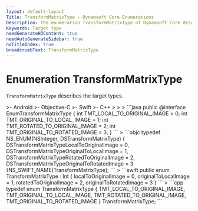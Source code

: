 ```yaml
---
layout: default-layout
Title: TransformMatrixType - Dynamsoft Core Enumerations
Description: The enumeration TransformMatrixType of Dynamsoft Core describes transform matrix types.
Keywords: Target type
needGenerateH3Content: true
needAutoGenerateSidebar: true
noTitleIndex: true
breadcrumbText: TransformMatrixType
---
```


# Enumeration TransformMatrixType

`TransformMatrixType` describes the target types.

<div class="sample-code-prefix template2"></div>
   >- Android
   >- Objective-C
   >- Swift
   >- C++
   >
>
>
```java
public @interface EnumTransformMatrixType {
    int TMT_LOCAL_TO_ORIGINAL_IMAGE = 0;
    int TMT_ORIGINAL_TO_LOCAL_IMAGE = 1;
    int TMT_ROTATED_TO_ORIGINAL_IMAGE = 2;
    int TMT_ORIGINAL_TO_ROTATED_IMAGE = 3;
}
```
>
```objc
typedef NS_ENUM(NSInteger, DSTransformMatrixType)
{
   DSTransformMatrixTypeLocalToOriginalImage = 0,
   DSTransformMatrixTypeOriginalToLocalImage = 1,
   DSTransformMatrixTypeRotatedToOriginalImage = 2,
   DSTransformMatrixTypeOriginalToRotatedImage = 3
}NS_SWIFT_NAME(TransformMatrixType);
```
>
```swift
public enum TransformMatrixType : Int
{
   localToOriginalImage = 0,
   originalToLocalImage = 1,
   rotatedToOriginalImage = 2,
   originalToRotatedImage = 3
}
```
>
```cpp
typedef enum TransformMatrixType
{
    TMT_LOCAL_TO_ORIGINAL_IMAGE,
    TMT_ORIGINAL_TO_LOCAL_IMAGE,
    TMT_ROTATED_TO_ORIGINAL_IMAGE,
    TMT_ORIGINAL_TO_ROTATED_IMAGE
} TransformMatrixType;
```
